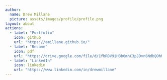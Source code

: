 ```yaml
---
author:
  name: Drew Millane
  picture: assets/images/profile/profile.png
layout: about
actions:
  - label: "Portfolio"
    icon: github
    url: "https://amillane.github.io/"
  - label: "Resume"
    icon: pdf
    url: "https://drive.google.com/file/d/1fbRDV9iH3b0mhC3pJDvn6NdbQOhM9B1j/view?usp=sharing"
  - label: "LinkedIn"
    icon: linkedin
    url: "https://www.linkedin.com/in/drewmillane"
---
```


